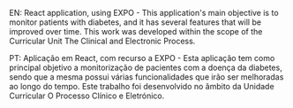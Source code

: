EN: React application, using EXPO - This application's main objective is to monitor patients with diabetes, and it has several features that will be improved over time. This work was developed within the scope of the Curricular Unit The Clinical and Electronic Process.

PT: Aplicação em React, com recurso a EXPO - Esta aplicação tem como principal objetivo a monitorização de pacientes com a doença da diabetes, sendo que a mesma possui várias funcionalidades que irão ser melhoradas ao longo do tempo. Este trabalho foi desenvolvido no âmbito da Unidade Curricular O Processo Clínico e Eletrónico.
